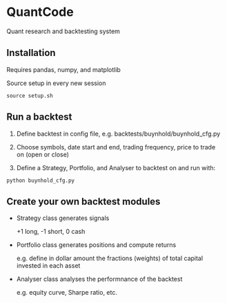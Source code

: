 # QuantCode

Quant research and backtesting system

## Installation

Requires pandas, numpy, and matplotlib

Source setup in every new session
```shell
source setup.sh
```

## Run a backtest

1. Define backtest in config file, e.g. backtests/buynhold/buynhold_cfg.py

2. Choose symbols, date start and end, trading frequency, price to trade on (open or close)

3. Define a Strategy, Portfolio, and Analyser to backtest on and run with:
```shell
python buynhold_cfg.py
```

## Create your own backtest modules

- Strategy class generates signals
  
  +1 long, -1 short, 0 cash

- Portfolio class generates positions and compute returns

  e.g. define in dollar amount the fractions (weights) of total capital invested in each asset
  
- Analyser class analyses the performnance of the backtest 

  e.g. equity curve, Sharpe ratio, etc.

